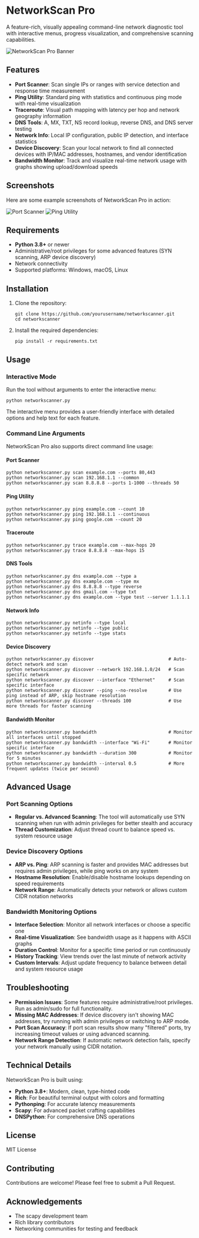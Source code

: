 # NetworkScan Pro

A feature-rich, visually appealing command-line network diagnostic tool with interactive menus, progress visualization, and comprehensive scanning capabilities.

![NetworkScan Pro Banner](https://via.placeholder.com/800x200/0073e6/ffffff?text=NetworkScan+Pro)

## Features

- **Port Scanner**: Scan single IPs or ranges with service detection and response time measurement
- **Ping Utility**: Standard ping with statistics and continuous ping mode with real-time visualization
- **Traceroute**: Visual path mapping with latency per hop and network geography information
- **DNS Tools**: A, MX, TXT, NS record lookup, reverse DNS, and DNS server testing
- **Network Info**: Local IP configuration, public IP detection, and interface statistics
- **Device Discovery**: Scan your local network to find all connected devices with IP/MAC addresses, hostnames, and vendor identification
- **Bandwidth Monitor**: Track and visualize real-time network usage with graphs showing upload/download speeds

## Screenshots

Here are some example screenshots of NetworkScan Pro in action:

![Port Scanner](https://via.placeholder.com/400x300/222222/00ff00?text=Port+Scanner)
![Ping Utility](https://via.placeholder.com/400x300/222222/ffff00?text=Ping+Utility)

## Requirements

- **Python 3.8+** or newer
- Administrative/root privileges for some advanced features (SYN scanning, ARP device discovery)
- Network connectivity
- Supported platforms: Windows, macOS, Linux

## Installation

1. Clone the repository:
   ```
   git clone https://github.com/yourusername/networkscanner.git
   cd networkscanner
   ```

2. Install the required dependencies:
   ```
   pip install -r requirements.txt
   ```

## Usage

### Interactive Mode

Run the tool without arguments to enter the interactive menu:

```
python networkscanner.py
```

The interactive menu provides a user-friendly interface with detailed options and help text for each feature.

### Command Line Arguments

NetworkScan Pro also supports direct command line usage:

#### Port Scanner

```
python networkscanner.py scan example.com --ports 80,443
python networkscanner.py scan 192.168.1.1 --common
python networkscanner.py scan 8.8.8.8 --ports 1-1000 --threads 50
```

#### Ping Utility

```
python networkscanner.py ping example.com --count 10
python networkscanner.py ping 192.168.1.1 --continuous
python networkscanner.py ping google.com --count 20
```

#### Traceroute

```
python networkscanner.py trace example.com --max-hops 20
python networkscanner.py trace 8.8.8.8 --max-hops 15
```

#### DNS Tools

```
python networkscanner.py dns example.com --type a
python networkscanner.py dns example.com --type mx
python networkscanner.py dns 8.8.8.8 --type reverse
python networkscanner.py dns gmail.com --type txt
python networkscanner.py dns example.com --type test --server 1.1.1.1
```

#### Network Info

```
python networkscanner.py netinfo --type local
python networkscanner.py netinfo --type public
python networkscanner.py netinfo --type stats
```

#### Device Discovery

```
python networkscanner.py discover                            # Auto-detect network and scan
python networkscanner.py discover --network 192.168.1.0/24   # Scan specific network
python networkscanner.py discover --interface "Ethernet"     # Scan specific interface
python networkscanner.py discover --ping --no-resolve        # Use ping instead of ARP, skip hostname resolution
python networkscanner.py discover --threads 100              # Use more threads for faster scanning
```

#### Bandwidth Monitor

```
python networkscanner.py bandwidth                           # Monitor all interfaces until stopped
python networkscanner.py bandwidth --interface "Wi-Fi"       # Monitor specific interface
python networkscanner.py bandwidth --duration 300            # Monitor for 5 minutes
python networkscanner.py bandwidth --interval 0.5            # More frequent updates (twice per second)
```

## Advanced Usage

### Port Scanning Options

- **Regular vs. Advanced Scanning**: The tool will automatically use SYN scanning when run with admin privileges for better stealth and accuracy
- **Thread Customization**: Adjust thread count to balance speed vs. system resource usage

### Device Discovery Options

- **ARP vs. Ping**: ARP scanning is faster and provides MAC addresses but requires admin privileges, while ping works on any system
- **Hostname Resolution**: Enable/disable hostname lookups depending on speed requirements
- **Network Range**: Automatically detects your network or allows custom CIDR notation networks

### Bandwidth Monitoring Options

- **Interface Selection**: Monitor all network interfaces or choose a specific one
- **Real-time Visualization**: See bandwidth usage as it happens with ASCII graphs
- **Duration Control**: Monitor for a specific time period or run continuously
- **History Tracking**: View trends over the last minute of network activity
- **Custom Intervals**: Adjust update frequency to balance between detail and system resource usage

## Troubleshooting

- **Permission Issues**: Some features require administrative/root privileges. Run as admin/sudo for full functionality.
- **Missing MAC Addresses**: If device discovery isn't showing MAC addresses, try running with admin privileges or switching to ARP mode.
- **Port Scan Accuracy**: If port scan results show many "filtered" ports, try increasing timeout values or using advanced scanning.
- **Network Range Detection**: If automatic network detection fails, specify your network manually using CIDR notation.

## Technical Details

NetworkScan Pro is built using:

- **Python 3.8+**: Modern, clean, type-hinted code
- **Rich**: For beautiful terminal output with colors and formatting
- **Pythonping**: For accurate latency measurements
- **Scapy**: For advanced packet crafting capabilities
- **DNSPython**: For comprehensive DNS operations

## License

MIT License

## Contributing

Contributions are welcome! Please feel free to submit a Pull Request.

## Acknowledgements

- The scapy development team
- Rich library contributors
- Networking communities for testing and feedback
